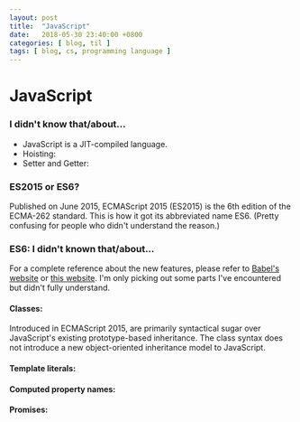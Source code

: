 ```yaml
---
layout: post
title:  "JavaScript"
date:   2018-05-30 23:40:00 +0800
categories: [ blog, til ]
tags: [ blog, cs, programming language ]
---
```


# JavaScript

### I didn't know that/about...
* JavaScript is a JIT-compiled language.
* Hoisting:
* Setter and Getter:

### ES2015 or ES6?
Published on June 2015, ECMAScript 2015 (ES2015) is the 6th edition of the ECMA-262 standard. This is how it got its abbreviated name ES6. (Pretty confusing for people who didn't understand the reason.)

### ES6: I didn't known that/about...
For a complete reference about the new features, please refer to [Babel's website](https://babeljs.io/learn-es2015/) or [this website](http://es6-features.org/). I'm only picking out some parts I've encountered but didn't fully understand.

#### Classes:
Introduced in ECMAScript 2015, are primarily syntactical sugar over JavaScript's existing prototype-based inheritance. The class syntax does not introduce a new object-oriented inheritance model to JavaScript.
#### Template literals:
#### Computed property names:
#### Promises:
